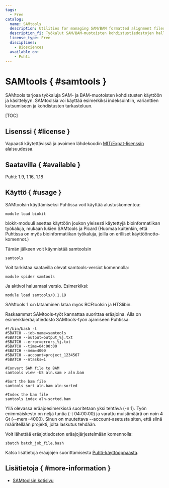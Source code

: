 ```yaml
---
tags:
  - Free
catalog:
  name: SAMtools
  description: Utilities for managing SAM/BAM formatted alignment files
  description_fi: Työkalut SAM/BAM-muotoisten kohdistustiedostojen hallintaan
  license_type: Free
  disciplines:
    - Biosciences
  available_on:
    - Puhti
---
```


# SAMtools { #samtools }



SAMtools tarjoaa työkaluja SAM- ja BAM-muotoisten kohdistusten käyttöön ja käsittelyyn. 
SAMtoolsia voi käyttää esimerkiksi indeksointiin, varianttien kutsumiseen ja kohdistusten tarkasteluun.

[TOC]

## Lisenssi { #license }

Vapaasti käytettävissä ja avoimen lähdekoodin [MIT/Expat-lisenssin](https://github.com/samtools/samtools/blob/develop/LICENSE) alaisuudessa.

## Saatavilla { #available }



Puhti: 1.9, 1.16, 1.18


## Käyttö { #usage }

SAMtoolsin käyttämiseksi Puhtissa voit käyttää alustuskomentoa:
```text
module load biokit
```

biokit-moduuli asettaa käyttöön joukon yleisesti käytettyjä bioinformatiikan työkaluja, mukaan lukien SAMtools ja Picard 
(Huomaa kuitenkin, että Puhtissa on myös bioinformatiikan työkaluja, joilla on erilliset käyttöönotto­komennot.)

Tämän jälkeen voit käynnistää samtoolsin
```
samtools
```

Voit tarkistaa saatavilla olevat samtools-versiot komennolla:

```
module spider samtools
```

Ja aktivoi haluamasi versio. Esimerkiksi:
```
module load samtools/0.1.19
```

SAMtools 1.x:n lataaminen lataa myös BCFtoolsin ja HTSlibin.

Raskaammat SAMtools-työt kannattaa suorittaa eräajoina. Alla on esimerkkieräajotiedosto 
SAMtools-työn ajamiseen Puhtissa:

```text
#!/bin/bash -l
#SBATCH --job-name=samtools
#SBATCH --output=output_%j.txt
#SBATCH --error=errors_%j.txt
#SBATCH --time=04:00:00
#SBATCH --mem=4000
#SBATCH --account=project_1234567
#SBATCH --ntasks=1

#Convert SAM file to BAM
samtools view -bS aln.sam > aln.bam

#Sort the bam file
samtools sort aln.bam aln-sorted

#Index the bam file
samtools index aln-sorted.bam
```
Yllä olevassa eräajoesimerkissä suoritetaan yksi tehtävä (-n 1). Työn enimmäiskesto on neljä tuntia 
(-t 04:00:00) ja varattu muistimäärä on noin 4 Gt (--mem=4000). Sinun on muutettava --account-asetusta 
siten, että siinä määritellään projekti, jolta laskutus tehdään.

Voit lähettää eräajotiedoston eräajojärjestelmään komennolla:
```text
sbatch batch_job_file.bash
```
Katso lisätietoja eräajojen suorittamisesta [Puhti-käyttöoppaasta](../computing/running/getting-started.md).


## Lisätietoja { #more-information }

-    [SAMtoolsin kotisivu](http://www.htslib.org/)